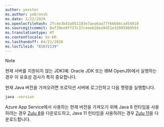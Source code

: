 ```yaml
---
author: yevster
ms.author: yebronsh
ms.date: 1/22/2020
ms.openlocfilehash: 2fc4e3b43a051103e7aea6aa77f66666ca454910
ms.sourcegitcommit: 0af39ee9ff27c37ceeeb28ea9d51e32995989591
ms.translationtype: HT
ms.contentlocale: ko-KR
ms.lasthandoff: 04/21/2020
ms.locfileid: "81672139"
---
```

<!-- Included in "### Switch to a supported platform" sections that have different (required) intro paragraphs. For example:

### Switch to a supported platform

App Service offers specific versions of Java SE. To ensure compatibility, migrate your application to one of the supported versions of in its current environment before you proceed with any of the remaining steps. Be sure to fully test the resulting configuration. Use the latest stable release of your Linux distribution in such tests.

-->

> [!NOTE]
> 현재 서버를 지원되지 않는 JDK(예: Oracle JDK 또는 IBM OpenJ9)에서 실행하는 경우 이 유효성 검사가 특히 중요합니다.

현재 Java 버전을 가져오려면 프로덕션 서버에 로그인하고 다음 명령을 실행합니다.

```bash
java -version
```

Azure App Service에서 사용하는 현재 버전을 가져오기 위해 Java 8 런타임을 사용하려는 경우 [Zulu 8](https://www.azul.com/downloads/azure-only/zulu/?&version=java-8-lts&architecture=x86-64-bit&package=jdk)을 다운로드하고, Java 11 런타임을 사용하려는 경우 [Zulu 11](https://www.azul.com/downloads/azure-only/zulu/?&version=java-11-lts&architecture=x86-64-bit&package=jdk)을 다운로드합니다.
